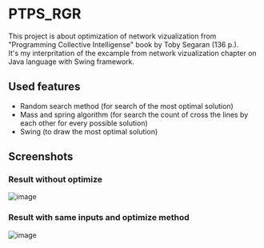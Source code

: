 # PTPS_RGR <br/>
This project is about optimization of network vizualization from "Programming Collective Intelligense" book by Toby Segaran (136 p.). <br/>
It's my interpritation of the excample from network vizualization chapter on Java language with Swing framework. <br/>

## Used features <br/>
- Random search method (for search of the most optimal solution) <br/>
- Mass and spring algorithm (for search the count of cross the lines by each other for every possible solution) <br/>
- Swing (to draw the most optimal solution) <br/>

## Screenshots <br/>
### Result without optimize <br/>
![image](https://github.com/Roman194/PTPS_RGR/assets/66479764/3312a2d7-f6f7-4f30-b5c7-a3a7dbd6b2c3)

### Result with same inputs and optimize method <br/>
![image](https://github.com/Roman194/PTPS_RGR/assets/66479764/9994ba94-0e93-42bd-82c1-3ea61c8a26d1)
